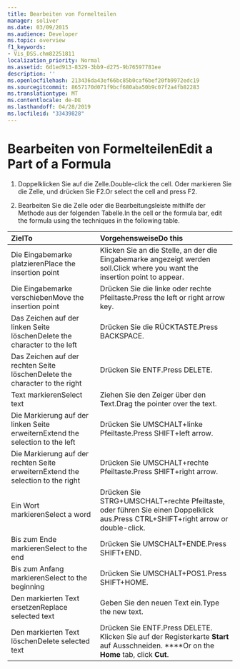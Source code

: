 ```yaml
---
title: Bearbeiten von Formelteilen
manager: soliver
ms.date: 03/09/2015
ms.audience: Developer
ms.topic: overview
f1_keywords:
- Vis_DSS.chm82251811
localization_priority: Normal
ms.assetid: 6d1ed913-8329-3bb9-d275-9b76597781ee
description: ''
ms.openlocfilehash: 213436da43ef66bc85b0caf6bef20fb9972edc19
ms.sourcegitcommit: 8657170d071f9bcf680aba50b9c07f2a4fb82283
ms.translationtype: MT
ms.contentlocale: de-DE
ms.lasthandoff: 04/28/2019
ms.locfileid: "33439828"
---
```

# <a name="edit-a-part-of-a-formula"></a><span data-ttu-id="0c650-102">Bearbeiten von Formelteilen</span><span class="sxs-lookup"><span data-stu-id="0c650-102">Edit a Part of a Formula</span></span>

1. <span data-ttu-id="0c650-103">Doppelklicken Sie auf die Zelle.</span><span class="sxs-lookup"><span data-stu-id="0c650-103">Double-click the cell.</span></span> <span data-ttu-id="0c650-104">Oder markieren Sie die Zelle, und drücken Sie F2.</span><span class="sxs-lookup"><span data-stu-id="0c650-104">Or select the cell and press F2.</span></span>
    
2. <span data-ttu-id="0c650-105">Bearbeiten Sie die Zelle oder die Bearbeitungsleiste mithilfe der Methode aus der folgenden Tabelle.</span><span class="sxs-lookup"><span data-stu-id="0c650-105">In the cell or the formula bar, edit the formula using the techniques in the following table.</span></span>
    
|<span data-ttu-id="0c650-106">**Ziel**</span><span class="sxs-lookup"><span data-stu-id="0c650-106">**To**</span></span>|<span data-ttu-id="0c650-107">**Vorgehensweise**</span><span class="sxs-lookup"><span data-stu-id="0c650-107">**Do this**</span></span>|
|:-----|:-----|
| <span data-ttu-id="0c650-108">Die Eingabemarke platzieren</span><span class="sxs-lookup"><span data-stu-id="0c650-108">Place the insertion point</span></span>  <br/> | <span data-ttu-id="0c650-109">Klicken Sie an die Stelle, an der die Eingabemarke angezeigt werden soll.</span><span class="sxs-lookup"><span data-stu-id="0c650-109">Click where you want the insertion point to appear.</span></span>  <br/> |
| <span data-ttu-id="0c650-110">Die Eingabemarke verschieben</span><span class="sxs-lookup"><span data-stu-id="0c650-110">Move the insertion point</span></span>  <br/> | <span data-ttu-id="0c650-111">Drücken Sie die linke oder rechte Pfeiltaste.</span><span class="sxs-lookup"><span data-stu-id="0c650-111">Press the left or right arrow key.</span></span>  <br/> |
| <span data-ttu-id="0c650-112">Das Zeichen auf der linken Seite löschen</span><span class="sxs-lookup"><span data-stu-id="0c650-112">Delete the character to the left</span></span>  <br/> | <span data-ttu-id="0c650-113">Drücken Sie die RÜCKTASTE.</span><span class="sxs-lookup"><span data-stu-id="0c650-113">Press BACKSPACE.</span></span>  <br/> |
| <span data-ttu-id="0c650-114">Das Zeichen auf der rechten Seite löschen</span><span class="sxs-lookup"><span data-stu-id="0c650-114">Delete the character to the right</span></span>  <br/> | <span data-ttu-id="0c650-115">Drücken Sie ENTF.</span><span class="sxs-lookup"><span data-stu-id="0c650-115">Press DELETE.</span></span>  <br/> |
| <span data-ttu-id="0c650-116">Text markieren</span><span class="sxs-lookup"><span data-stu-id="0c650-116">Select text</span></span>  <br/> | <span data-ttu-id="0c650-117">Ziehen Sie den Zeiger über den Text.</span><span class="sxs-lookup"><span data-stu-id="0c650-117">Drag the pointer over the text.</span></span>  <br/> |
| <span data-ttu-id="0c650-118">Die Markierung auf der linken Seite erweitern</span><span class="sxs-lookup"><span data-stu-id="0c650-118">Extend the selection to the left</span></span>  <br/> | <span data-ttu-id="0c650-119">Drücken Sie UMSCHALT+linke Pfeiltaste.</span><span class="sxs-lookup"><span data-stu-id="0c650-119">Press SHIFT+left arrow.</span></span>  <br/> |
| <span data-ttu-id="0c650-120">Die Markierung auf der rechten Seite erweitern</span><span class="sxs-lookup"><span data-stu-id="0c650-120">Extend the selection to the right</span></span>  <br/> | <span data-ttu-id="0c650-121">Drücken Sie UMSCHALT+rechte Pfeiltaste.</span><span class="sxs-lookup"><span data-stu-id="0c650-121">Press SHIFT+right arrow.</span></span>  <br/> |
| <span data-ttu-id="0c650-122">Ein Wort markieren</span><span class="sxs-lookup"><span data-stu-id="0c650-122">Select a word</span></span>  <br/> | <span data-ttu-id="0c650-123">Drücken Sie STRG+UMSCHALT+rechte Pfeiltaste, oder führen Sie einen Doppelklick aus.</span><span class="sxs-lookup"><span data-stu-id="0c650-123">Press CTRL+SHIFT+right arrow or double-click.</span></span>  <br/> |
| <span data-ttu-id="0c650-124">Bis zum Ende markieren</span><span class="sxs-lookup"><span data-stu-id="0c650-124">Select to the end</span></span>  <br/> | <span data-ttu-id="0c650-125">Drücken Sie UMSCHALT+ENDE.</span><span class="sxs-lookup"><span data-stu-id="0c650-125">Press SHIFT+END.</span></span>  <br/> |
| <span data-ttu-id="0c650-126">Bis zum Anfang markieren</span><span class="sxs-lookup"><span data-stu-id="0c650-126">Select to the beginning</span></span>  <br/> | <span data-ttu-id="0c650-127">Drücken Sie UMSCHALT+POS1.</span><span class="sxs-lookup"><span data-stu-id="0c650-127">Press SHIFT+HOME.</span></span>  <br/> |
| <span data-ttu-id="0c650-128">Den markierten Text ersetzen</span><span class="sxs-lookup"><span data-stu-id="0c650-128">Replace selected text</span></span>  <br/> | <span data-ttu-id="0c650-129">Geben Sie den neuen Text ein.</span><span class="sxs-lookup"><span data-stu-id="0c650-129">Type the new text.</span></span>  <br/> |
| <span data-ttu-id="0c650-130">Den markierten Text löschen</span><span class="sxs-lookup"><span data-stu-id="0c650-130">Delete selected text</span></span>  <br/> | <span data-ttu-id="0c650-131">Drücken Sie ENTF.</span><span class="sxs-lookup"><span data-stu-id="0c650-131">Press DELETE.</span></span> <span data-ttu-id="0c650-132">Klicken Sie auf der Registerkarte **Start** auf Ausschneiden. \*\*\*\*</span><span class="sxs-lookup"><span data-stu-id="0c650-132">Or on the **Home** tab, click **Cut**.</span></span>  <br/> |
   

